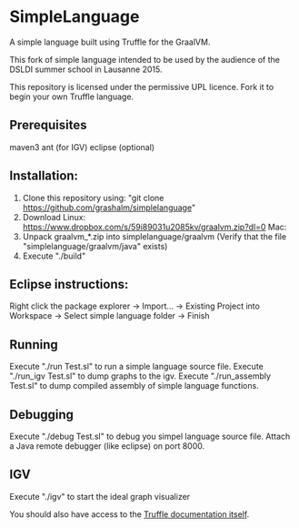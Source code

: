 # SimpleLanguage

A simple language built using Truffle for the GraalVM.

This fork of simple language intended to be used by the audience of the DSLDI summer school in Lausanne 2015.

This repository is licensed under the permissive UPL licence. Fork it to begin
your own Truffle language.

## Prerequisites
  maven3 
  ant (for IGV)
  eclipse (optional)

## Installation:

1) Clone this repository using:
   "git clone https://github.com/grashalm/simplelanguage"
2) Download 
   Linux: https://www.dropbox.com/s/59i89031u2085kv/graalvm.zip?dl=0
   Mac: 
3) Unpack graalvm_*.zip into simplelanguage/graalvm
   (Verify that the file "simplelanguage/graalvm/java" exists)
4) Execute "./build"

## Eclipse instructions:

Right click the package explorer 
-> Import... 
-> Existing Project into Workspace 
-> Select simple language folder 
-> Finish

## Running

Execute "./run Test.sl" to run a simple language source file.
Execute "./run_igv Test.sl" to dump graphs to the igv.
Execute "./run_assembly Test.sl" to dump compiled assembly of simple language functions.

## Debugging

Execute "./debug Test.sl" to debug you simpel language source file.
Attach a Java remote debugger (like eclipse) on port 8000.

## IGV

Execute "./igv" to start the ideal graph visualizer

You should also have access to the [Truffle documentation
itself](http://lafo.ssw.uni-linz.ac.at/javadoc/graalvm/all/index.html).
